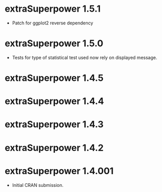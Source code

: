 # extraSuperpower 1.5.1

* Patch for ggplot2 reverse dependency

# extraSuperpower 1.5.0

* Tests for type of statistical test used now rely on displayed message.

# extraSuperpower 1.4.5

# extraSuperpower 1.4.4

# extraSuperpower 1.4.3

# extraSuperpower 1.4.2

# extraSuperpower 1.4.001

* Initial CRAN submission.
